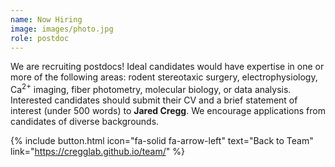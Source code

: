 ```yaml
---
name: Now Hiring
image: images/photo.jpg
role: postdoc
---
```


We are recruiting postdocs! Ideal candidates would have expertise in one or more of the following areas: rodent stereotaxic surgery, electrophysiology, Ca<sup>2+</sup> imaging, fiber photometry, molecular biology, or data analysis. Interested candidates should submit their CV and a brief statement of interest (under 500 words) to <a href="mailto:jared.cregg@gmail.com" style="text-decoration: none;"><strong>Jared Cregg</strong></a>. We encourage applications from candidates of diverse backgrounds.

{% include button.html icon="fa-solid fa-arrow-left" text="Back to Team" link="https://cregglab.github.io/team/" %}
